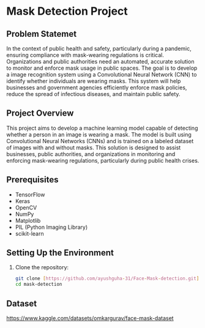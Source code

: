 # Mask Detection Project

## Problem Statemet 

In the context of public health and safety, particularly during a pandemic, ensuring compliance with mask-wearing regulations is critical. Organizations and public authorities need an automated, accurate solution to monitor and enforce mask usage in public spaces. The goal is to develop a image recognition system using a Convolutional Neural Network (CNN) to identify whether individuals are wearing masks. This system will help businesses and government agencies efficiently enforce mask policies, reduce the spread of infectious diseases, and maintain public safety.

## Project Overview

This project aims to develop a machine learning model capable of detecting whether a person in an image is wearing a mask. The model is built using Convolutional Neural Networks (CNNs) and is trained on a labeled dataset of images with and without masks. This solution is designed to assist businesses, public authorities, and organizations in monitoring and enforcing mask-wearing regulations, particularly during public health crises.

## Prerequisites

- TensorFlow
- Keras
- OpenCV
- NumPy
- Matplotlib
- PIL (Python Imaging Library)
- scikit-learn

## Setting Up the Environment

1. Clone the repository:

   ```bash
   git clone [https://github.com/ayushguha-31/Face-Mask-detection.git](https://github.com/ayushguha-31/Face-Mask-detection.git)
   cd mask-detection

## Dataset

https://www.kaggle.com/datasets/omkargurav/face-mask-dataset
